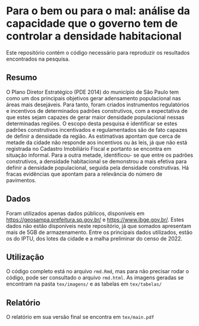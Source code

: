 # Para o bem ou para o mal: análise da capacidade que o governo tem de controlar a densidade habitacional

Este repositório contém o código necessário para reproduzir os resultados encontrados na pesquisa.

## Resumo

O Plano Diretor Estratégico (PDE 2014) do município de São Paulo tem como um dos principais
objetivos gerar adensamento populacional nas áreas mais desejáveis. Para tanto, foram criados
instrumentos regulatórios e incentivos de determinados padrões construtivos, com a expectativa
de que estes sejam capazes de gerar maior densidade populacional nessas determinadas regiões.
O escopo desta pesquisa é identificar se estes padrões construtivos incentivados e regulamentados
são de fato capazes de definir a densidade da região. As estimativas apontam que cerca de
metade da cidade não responde aos incentivos ou às leis, já que não está registrada no Cadastro
Imobiliário Fiscal e portanto se encontra em situação informal. Para a outra metade, identificou-
se que entre os padrões construtivos, a densidade habitacional se demonstrou a mais efetiva para
definir a densidade populacional, seguida pela densidade construtivas. Há fracas evidências que
apontam para a relevância do número de pavimentos.

## Dados

Foram utilizados apenas dados públicos, disponíveis em https://geosampa.prefeitura.sp.gov.br/ e https://www.ibge.gov.br/. Estes dados não estão disponíveis neste repositório, já que somados apresentam mais de 5GB de armazenamento. Entre os principais dados utilizados, estão os do IPTU, dos lotes da cidade e a malha preliminar do censo de 2022.

## Utilização

O código completo está no arquivo `rmd.Rmd`, mas para não precisar rodar o código, pode ser consultado o arquivo `rmd.html`. As imagens geradas se encontram na pasta `tex/imagens/` e as tabelas em `tex/tabelas/`

## Relatório

O relatório em sua versão final se encontra em `tex/main.pdf`
